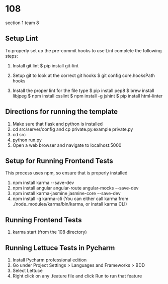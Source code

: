 # 108
section 1 team 8

## Setup Lint

To properly set up the pre-commit hooks to use Lint complete the following steps:
1. Install git lint 
$ pip install git-lint

2. Setup git to look at the correct git hooks
$ git config core.hooksPath hooks

3. Install the proper lint for the file type
$ pip install pep8
$ brew install libjpeg 
$ npm install csslint
$ npm install -g jshint
$ pip install html-linter

## Directions for running the template
1. Make sure that flask and python is installed
2. cd src/server/config and cp private.py.example private.py
3. cd src
4. python run.py
5. Open a web browser and navigate to localhost:5000

## Setup for Running Frontend Tests
This process uses npm, so ensure that is properly installed
1. npm install karma --save-dev 
2. npm install angular angular-route angular-mocks --save-dev 
3. npm install karma-jasmine jasmine-core --save-dev
4. npm install -g karma-cli (You can either call karma from ./node_modules/karma/bin/karma, or install karma CLI)

## Running Frontend Tests
1. karma start (from the 108 directory)

## Running Lettuce Tests in Pycharm
1. Install Pycharm professional edition
2. Go under Project Settings > Languages and Frameworks > BDD
3. Select Lettuce
4. Right click on any .feature file and click Run to run that feature
